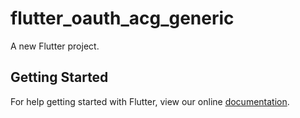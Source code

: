 # flutter_oauth_acg_generic

A new Flutter project.

## Getting Started

For help getting started with Flutter, view our online
[documentation](https://flutter.io/).
